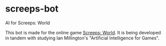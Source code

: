 # screeps-bot
AI for Screeps: World

This bot is made for the online game [Screeps: World](https://screeps.com/). It is being developed in tandem with studying Ian Millington's "Artificial Intelligence for Games".
